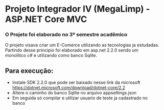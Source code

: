 # Projeto Integrador IV (MegaLimp) - ASP.NET Core MVC
### O Projeto foi elaborado no 3º semestre acadêmico

O projeto visava criar um E-Comerce utilizando as tecnologias ja estudadas. Partindo desse principio foi elaborado em asp.net 2.2.0 sendo um monolitico c# e utilizando como banco Sqlite.

## Para execução:

- Instale SDK 2.2.0 que pode ser baixado nesse link da microsoft https://dotnet.microsoft.com/download/dotnet-core/2.2
- Altere o caminho do banco Sqlite no arquivo appsettings.json
- Em seguida só compilar e utilizar usuario de teste ja cadastrado no banco
